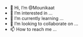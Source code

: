 - 👋 Hi, I’m @Mounikaat
- 👀 I’m interested in ...
- 🌱 I’m currently learning ...
- 💞️ I’m looking to collaborate on ...
- 📫 How to reach me ...

<!---
Mounikaat/Mounikaat is a ✨ special ✨ repository because its `README.md` (this file) appears on your GitHub profile.
You can click the Preview link to take a look at your changes.
--->
